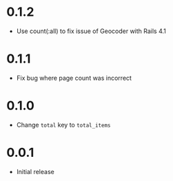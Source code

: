 # 0.1.2

- Use count(:all) to fix issue of Geocoder with Rails 4.1

# 0.1.1

- Fix bug where page count was incorrect

# 0.1.0

- Change `total` key to `total_items`

# 0.0.1

- Initial release
